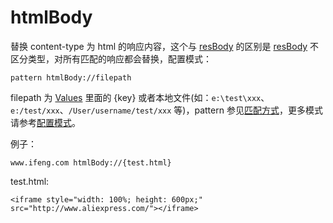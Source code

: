 # htmlBody

替换 content-type 为 html 的响应内容，这个与 [resBody](rules/resBody.md) 的区别是 [resBody](rules/resBody.md) 不区分类型，对所有匹配的响应都会替换，配置模式：

	pattern htmlBody://filepath

filepath 为 [Values](http://local.whistlejs.com/#values) 里面的 {key} 或者本地文件(如：`e:\test\xxx`、`e:/test/xxx`、`/User/username/test/xxx` 等)，pattern 参见[匹配方式](pattern.md)，更多模式请参考[配置模式](mode.md)。

例子：

	www.ifeng.com htmlBody://{test.html}

test.html:

	<iframe style="width: 100%; height: 600px;" src="http://www.aliexpress.com/"></iframe>
